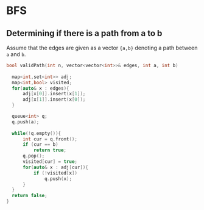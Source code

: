 # BFS

## Determining if there is a path from a to b

Assume that the edges are given as a vector `{a,b}`
denoting a path between `a` and `b`.

```cpp
bool validPath(int n, vector<vector<int>>& edges, int a, int b) 
    
  map<int,set<int>> adj;
  map<int,bool> visited;
  for(auto& x : edges){
      adj[x[0]].insert(x[1]);
      adj[x[1]].insert(x[0]);
  }

  queue<int> q;
  q.push(a);
  
  while(!q.empty()){
      int cur = q.front();
      if (cur == b)
          return true;
      q.pop();
      visited[cur] = true;
      for(auto& x : adj[cur]){
          if (!visited[x])
              q.push(x);
      }
  }
  return false;
}
```